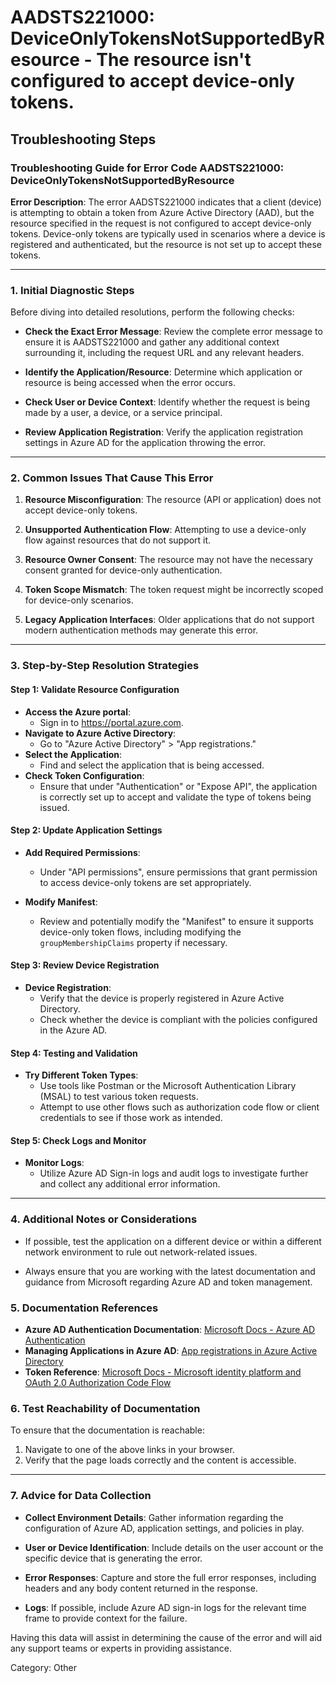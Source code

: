 # AADSTS221000: DeviceOnlyTokensNotSupportedByResource - The resource isn't configured to accept device-only tokens.


## Troubleshooting Steps
### Troubleshooting Guide for Error Code AADSTS221000: DeviceOnlyTokensNotSupportedByResource

**Error Description**:
The error AADSTS221000 indicates that a client (device) is attempting to obtain a token from Azure Active Directory (AAD), but the resource specified in the request is not configured to accept device-only tokens. Device-only tokens are typically used in scenarios where a device is registered and authenticated, but the resource is not set up to accept these tokens.

---

### 1. Initial Diagnostic Steps

Before diving into detailed resolutions, perform the following checks:

- **Check the Exact Error Message**: Review the complete error message to ensure it is AADSTS221000 and gather any additional context surrounding it, including the request URL and any relevant headers.
  
- **Identify the Application/Resource**: Determine which application or resource is being accessed when the error occurs.

- **Check User or Device Context**: Identify whether the request is being made by a user, a device, or a service principal. 

- **Review Application Registration**: Verify the application registration settings in Azure AD for the application throwing the error.

---

### 2. Common Issues That Cause This Error

1. **Resource Misconfiguration**: The resource (API or application) does not accept device-only tokens.
  
2. **Unsupported Authentication Flow**: Attempting to use a device-only flow against resources that do not support it.

3. **Resource Owner Consent**: The resource may not have the necessary consent granted for device-only authentication.

4. **Token Scope Mismatch**: The token request might be incorrectly scoped for device-only scenarios.

5. **Legacy Application Interfaces**: Older applications that do not support modern authentication methods may generate this error.

---

### 3. Step-by-Step Resolution Strategies

#### Step 1: Validate Resource Configuration

- **Access the Azure portal**:
  - Sign in to https://portal.azure.com.
- **Navigate to Azure Active Directory**:
  - Go to "Azure Active Directory" > "App registrations."
- **Select the Application**:
  - Find and select the application that is being accessed.
- **Check Token Configuration**:
  - Ensure that under "Authentication" or "Expose API", the application is correctly set up to accept and validate the type of tokens being issued.
  
#### Step 2: Update Application Settings

- **Add Required Permissions**:
  - Under "API permissions", ensure permissions that grant permission to access device-only tokens are set appropriately.
  
- **Modify Manifest**:
  - Review and potentially modify the "Manifest" to ensure it supports device-only token flows, including modifying the `groupMembershipClaims` property if necessary.

#### Step 3: Review Device Registration

- **Device Registration**:
  - Verify that the device is properly registered in Azure Active Directory.
  - Check whether the device is compliant with the policies configured in the Azure AD.

#### Step 4: Testing and Validation

- **Try Different Token Types**:
  - Use tools like Postman or the Microsoft Authentication Library (MSAL) to test various token requests.
  - Attempt to use other flows such as authorization code flow or client credentials to see if those work as intended.

#### Step 5: Check Logs and Monitor

- **Monitor Logs**:
  - Utilize Azure AD Sign-in logs and audit logs to investigate further and collect any additional error information.

---

### 4. Additional Notes or Considerations

- If possible, test the application on a different device or within a different network environment to rule out network-related issues.

- Always ensure that you are working with the latest documentation and guidance from Microsoft regarding Azure AD and token management.

### 5. Documentation References

- **Azure AD Authentication Documentation**: [Microsoft Docs - Azure AD Authentication](https://docs.microsoft.com/en-us/azure/active-directory/develop/authentication-scenarios)
- **Managing Applications in Azure AD**: [App registrations in Azure Active Directory](https://docs.microsoft.com/en-us/azure/active-directory/develop/quickstart-register-app)
- **Token Reference**: [Microsoft Docs - Microsoft identity platform and OAuth 2.0 Authorization Code Flow](https://docs.microsoft.com/en-us/azure/active-directory/develop/v2-oauth2-auth-code-flow)

### 6. Test Reachability of Documentation

To ensure that the documentation is reachable:

1. Navigate to one of the above links in your browser.
2. Verify that the page loads correctly and the content is accessible.

---

### 7. Advice for Data Collection

- **Collect Environment Details**: Gather information regarding the configuration of Azure AD, application settings, and policies in play.

- **User or Device Identification**: Include details on the user account or the specific device that is generating the error.

- **Error Responses**: Capture and store the full error responses, including headers and any body content returned in the response.

- **Logs**: If possible, include Azure AD sign-in logs for the relevant time frame to provide context for the failure.

Having this data will assist in determining the cause of the error and will aid any support teams or experts in providing assistance.

Category: Other
